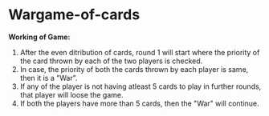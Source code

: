 # Wargame-of-cards

**Working of Game:**
1. After the even ditribution of cards, round 1 will start where the priority of the card thrown by each of the two players is checked.
2. In case, the priority of both the cards thrown by each player is same, then it is a "War".
3. If any of the player is not having atleast 5 cards to play in further rounds, that player will loose the game.
4. If both the players have more than 5 cards, then the "War" will continue.
